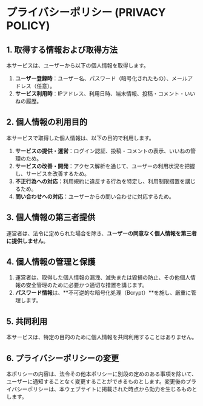 # プライバシーポリシー (PRIVACY POLICY)

## 1. 取得する情報および取得方法
本サービスは、ユーザーから以下の個人情報を取得します。
1.  **ユーザー登録時**：ユーザー名、パスワード（暗号化されたもの）、メールアドレス（任意）。
2.  **サービス利用時**：IPアドレス、利用日時、端末情報、投稿・コメント・いいねの履歴。

## 2. 個人情報の利用目的
本サービスで取得した個人情報は、以下の目的で利用します。
1.  **サービスの提供・運営**：ログイン認証、投稿・コメントの表示、いいねの管理のため。
2.  **サービスの改善・開発**：アクセス解析を通じて、ユーザーの利用状況を把握し、サービスを改善するため。
3.  **不正行為への対応**：利用規約に違反する行為を特定し、利用制限措置を講じるため。
4.  **問い合わせへの対応**：ユーザーからの問い合わせに対応するため。

## 3. 個人情報の第三者提供
運営者は、法令に定められた場合を除き、**ユーザーの同意なく個人情報を第三者に提供しません**。

## 4. 個人情報の管理と保護
1.  運営者は、取得した個人情報の漏洩、滅失または毀損の防止、その他個人情報の安全管理のために必要かつ適切な措置を講じます。
2.  **パスワード情報**は、**不可逆的な暗号化処理（Bcrypt）**を施し、厳重に管理します。

## 5. 共同利用
本サービスは、特定の目的のために個人情報を共同利用することはありません。

## 6. プライバシーポリシーの変更
本ポリシーの内容は、法令その他本ポリシーに別段の定めのある事項を除いて、ユーザーに通知することなく変更することができるものとします。変更後のプライバシーポリシーは、本ウェブサイトに掲載された時点から効力を生じるものとします。